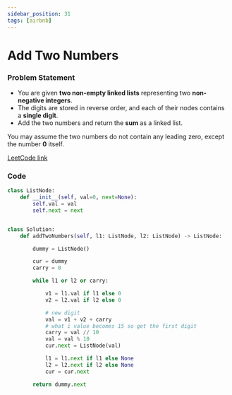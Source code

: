 ```yaml
---
sidebar_position: 31
tags: [airbnb]
---
```


# Add Two Numbers

### Problem Statement

- You are given **two non-empty linked lists** representing two **non-negative integers**.
- The digits are stored in reverse order, and each of their nodes contains a **single digit**.
- Add the two numbers and return the **sum** as a linked list.

You may assume the two numbers do not contain any leading zero, except the number **0** itself.

[LeetCode link](https://leetcode.com/problems/add-two-numbers/)

### Code

```python title="Python Code"
class ListNode:
    def __init__(self, val=0, next=None):
        self.val = val
        self.next = next


class Solution:
    def addTwoNumbers(self, l1: ListNode, l2: ListNode) -> ListNode:

        dummy = ListNode()

        cur = dummy
        carry = 0

        while l1 or l2 or carry:

            v1 = l1.val if l1 else 0
            v2 = l2.val if l2 else 0

            # new digit
            val = v1 + v2 + carry
            # what i value becomes 15 so get the first digit
            carry = val // 10
            val = val % 10
            cur.next = ListNode(val)

            l1 = l1.next if l1 else None
            l2 = l2.next if l2 else None
            cur = cur.next

        return dummy.next
```
